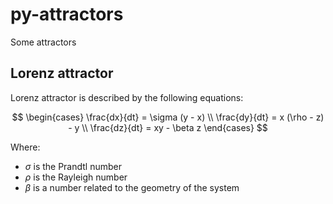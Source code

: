 # py-attractors
Some attractors

## Lorenz attractor

Lorenz attractor is described by the following equations:

$$
\begin{cases}
\frac{dx}{dt} = \sigma (y - x) \\
\frac{dy}{dt} = x (\rho - z) - y \\
\frac{dz}{dt} = xy - \beta z
\end{cases}
$$

Where:
- $\sigma$ is the Prandtl number
- $\rho$ is the Rayleigh number
- $\beta$ is a number related to the geometry of the system
